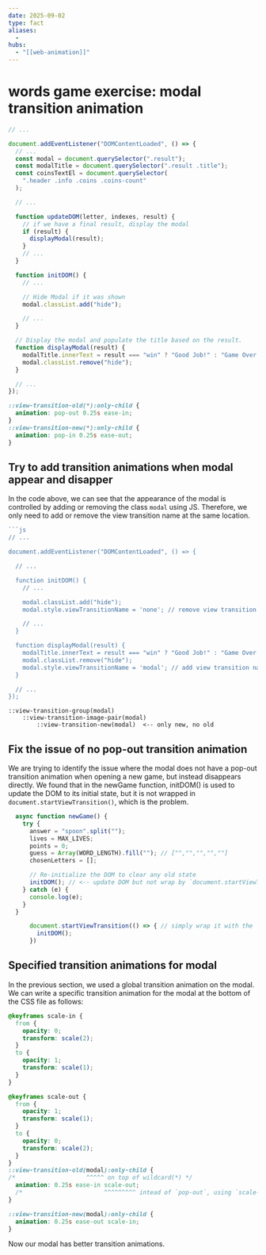 ```yaml
---
date: 2025-09-02
type: fact
aliases:
  -
hubs:
  - "[[web-animation]]"
---
```


# words game exercise: modal transition animation

```js
// ...

document.addEventListener("DOMContentLoaded", () => {
  // ...
  const modal = document.querySelector(".result");
  const modalTitle = document.querySelector(".result .title");
  const coinsTextEl = document.querySelector(
    ".header .info .coins .coins-count"
  );

  // ...

  function updateDOM(letter, indexes, result) {
    // if we have a final result, display the modal
    if (result) {
      displayModal(result);
    }
    // ...
  }

  function initDOM() {
    // ...

    // Hide Modal if it was shown
    modal.classList.add("hide");

    // ...
  }

  // Display the modal and populate the title based on the result.
  function displayModal(result) {
    modalTitle.innerText = result === "win" ? "Good Job!" : "Game Over!";
    modal.classList.remove("hide");
  }

  // ...
});
```


```css
::view-transition-old(*):only-child {
  animation: pop-out 0.25s ease-in;
}
::view-transition-new(*):only-child {
  animation: pop-in 0.25s ease-out;
}
```

## Try to add transition animations when modal appear and disapper

In the code above, we can see that the appearance of the modal is controlled by adding or removing the class `modal` using JS. Therefore, we only need to add or remove the view transition name at the same location.


```js
```js
// ...

document.addEventListener("DOMContentLoaded", () => {

  // ...

  function initDOM() {
    // ...

    modal.classList.add("hide");
    modal.style.viewTransitionName = 'none'; // remove view transition name from modal

    // ...
  }

  function displayModal(result) {
    modalTitle.innerText = result === "win" ? "Good Job!" : "Game Over!";
    modal.classList.remove("hide");
    modal.style.viewTransitionName = 'modal'; // add view transition name to modal
  }

  // ...
});
```


```
::view-transition-group(modal)
    ::view-transition-image-pair(modal)
        ::view-transition-new(modal)  <-- only new, no old
```


## Fix the issue of no pop-out transition animation

We are trying to identify the issue where the modal does not have a pop-out transition animation when opening a new game, but instead disappears directly. We found that in the newGame function, initDOM() is used to update the DOM to its initial state, but it is not wrapped in `document.startViewTransition()`, which is the problem.


```js
  async function newGame() {
    try {
      answer = "spoon".split("");
      lives = MAX_LIVES;
      points = 0;
      guess = Array(WORD_LENGTH).fill(""); // ["","","","",""]
      chosenLetters = [];

      // Re-initialize the DOM to clear any old state
      initDOM(); // <-- update DOM but not wrap by `document.startViewTransition()`
    } catch (e) {
      console.log(e);
    }
  }
```


```js
      document.startViewTransition(() => { // simply wrap it with the `document.startViewTransition()`
        initDOM();
      })
```


## Specified transition animations for modal

In the previous section, we used a global transition animation on the modal. We can write a specific transition animation for the modal at the bottom of the CSS file as follows:

```css
@keyframes scale-in {
  from {
    opacity: 0;
    transform: scale(2);
  }
  to {
    opacity: 1;
    transform: scale(1);
  }
}

@keyframes scale-out {
  from {
    opacity: 1;
    transform: scale(1);
  }
  to {
    opacity: 0;
    transform: scale(2);
  }
}
::view-transition-old(modal):only-child {
/*                    ^^^^^ on top of wildcard(*) */
  animation: 0.25s ease-in scale-out;
  /*                       ^^^^^^^^^ intead of `pop-out`, using `scale-out` */
}

::view-transition-new(modal):only-child {
  animation: 0.25s ease-out scale-in;
}
```

Now our modal has better transition animations.
